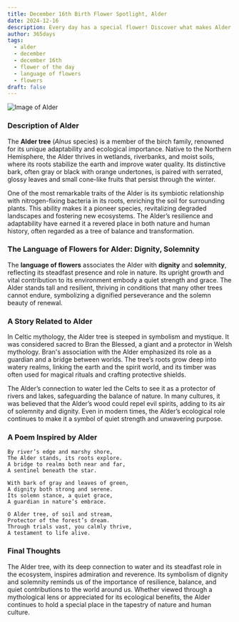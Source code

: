 ```yaml
---
title: December 16th Birth Flower Spotlight, Alder
date: 2024-12-16
description: Every day has a special flower! Discover what makes Alder unique as today’s birth flower and its symbolic meaning.
author: 365days
tags:
  - alder
  - december
  - december 16th
  - flower of the day
  - language of flowers
  - flowers
draft: false
---
```


![Image of Alder](https://cdn.pixabay.com/photo/2020/01/25/16/05/hazel-4792798_1280.jpg#center)


### Description of Alder

The **Alder tree** (_Alnus_ species) is a member of the birch family, renowned for its unique adaptability and ecological importance. Native to the Northern Hemisphere, the Alder thrives in wetlands, riverbanks, and moist soils, where its roots stabilize the earth and improve water quality. Its distinctive bark, often gray or black with orange undertones, is paired with serrated, glossy leaves and small cone-like fruits that persist through the winter.

One of the most remarkable traits of the Alder is its symbiotic relationship with nitrogen-fixing bacteria in its roots, enriching the soil for surrounding plants. This ability makes it a pioneer species, revitalizing degraded landscapes and fostering new ecosystems. The Alder’s resilience and adaptability have earned it a revered place in both nature and human history, often regarded as a tree of balance and transformation.

### The Language of Flowers for Alder: Dignity, Solemnity

The **language of flowers** associates the Alder with **dignity** and **solemnity**, reflecting its steadfast presence and role in nature. Its upright growth and vital contribution to its environment embody a quiet strength and grace. The Alder stands tall and resilient, thriving in conditions that many other trees cannot endure, symbolizing a dignified perseverance and the solemn beauty of renewal.

### A Story Related to Alder

In Celtic mythology, the Alder tree is steeped in symbolism and mystique. It was considered sacred to Bran the Blessed, a giant and a protector in Welsh mythology. Bran's association with the Alder emphasized its role as a guardian and a bridge between worlds. The tree’s roots grow deep into watery realms, linking the earth and the spirit world, and its timber was often used for magical rituals and crafting protective shields.

The Alder’s connection to water led the Celts to see it as a protector of rivers and lakes, safeguarding the balance of nature. In many cultures, it was believed that the Alder’s wood could repel evil spirits, adding to its air of solemnity and dignity. Even in modern times, the Alder’s ecological role continues to make it a symbol of quiet strength and unwavering purpose.

### A Poem Inspired by Alder

```
By river’s edge and marshy shore,  
The Alder stands, its roots explore.  
A bridge to realms both near and far,  
A sentinel beneath the star.  

With bark of gray and leaves of green,  
A dignity both strong and serene.  
Its solemn stance, a quiet grace,  
A guardian in nature’s embrace.  

O Alder tree, of soil and stream,  
Protector of the forest’s dream.  
Through trials vast, you calmly thrive,  
A testament to life alive.  
```

### Final Thoughts

The Alder tree, with its deep connection to water and its steadfast role in the ecosystem, inspires admiration and reverence. Its symbolism of dignity and solemnity reminds us of the importance of resilience, balance, and quiet contributions to the world around us. Whether viewed through a mythological lens or appreciated for its ecological benefits, the Alder continues to hold a special place in the tapestry of nature and human culture.


